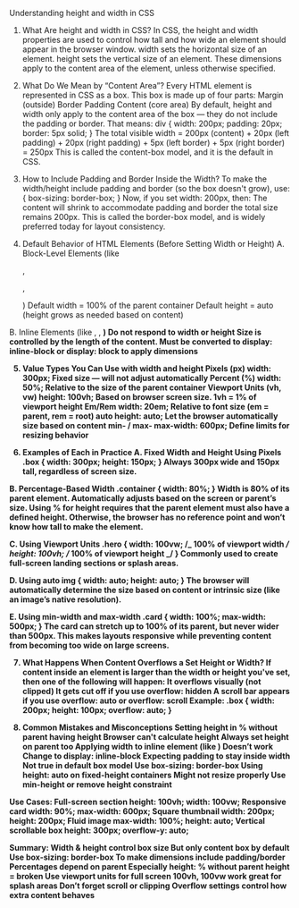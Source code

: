 Understanding height and width in CSS

1. What Are height and width in CSS?
   In CSS, the height and width properties are used to control how tall and how wide an element should appear in the browser window.
   width sets the horizontal size of an element.
   height sets the vertical size of an element.
   These dimensions apply to the content area of the element, unless otherwise specified.

2. What Do We Mean by “Content Area”?
   Every HTML element is represented in CSS as a box. This box is made up of four parts:
   Margin (outside)
   Border
   Padding
   Content (core area)
   By default, height and width only apply to the content area of the box — they do not include the padding or border. That means:
   div {
   width: 200px;
   padding: 20px;
   border: 5px solid;
   }
   The total visible width = 200px (content) + 20px (left padding) + 20px (right padding) + 5px (left border) + 5px (right border) = 250px
   This is called the content-box model, and it is the default in CSS.

3. How to Include Padding and Border Inside the Width?
   To make the width/height include padding and border (so the box doesn't grow), use:
   {
   box-sizing: border-box;
   }
   Now, if you set width: 200px, then:
   The content will shrink to accommodate padding and border the total size remains 200px. This is called the border-box model, and is widely preferred today for layout consistency.

4. Default Behavior of HTML Elements (Before Setting Width or Height)
   A. Block-Level Elements (like <div>, <p>, <section>)
   Default width = 100% of the parent container
   Default height = auto (height grows as needed based on content)

B. Inline Elements (like <span>, <a>, <strong>)
Do not respond to width or height Size is controlled by the length of the content. Must be converted to display: inline-block or display: block to apply dimensions

5. Value Types You Can Use with width and height
   Pixels (px) width: 300px; Fixed size — will not adjust automatically
   Percent (%) width: 50%; Relative to the size of the parent container
   Viewport Units (vh, vw) height: 100vh; Based on browser screen size. 1vh = 1% of viewport height
   Em/Rem width: 20em; Relative to font size (em = parent, rem = root)
   auto height: auto; Let the browser automatically size based on content
   min- / max- max-width: 600px; Define limits for resizing behavior

6. Examples of Each in Practice
   A. Fixed Width and Height Using Pixels
   .box {
   width: 300px;
   height: 150px;
   }
   Always 300px wide and 150px tall, regardless of screen size.

B. Percentage-Based Width
.container {
width: 80%;
}
Width is 80% of its parent element. Automatically adjusts based on the screen or parent’s size.
Using % for height requires that the parent element must also have a defined height. Otherwise, the browser has no reference point and won’t know how tall to make the element.

C. Using Viewport Units
.hero {
width: 100vw; /_ 100% of viewport width _/
height: 100vh; /_ 100% of viewport height _/
}
Commonly used to create full-screen landing sections or splash areas.

D. Using auto
img {
width: auto;
height: auto;
}
The browser will automatically determine the size based on content or intrinsic size (like an image’s native resolution).

E. Using min-width and max-width
.card {
width: 100%;
max-width: 500px;
}
The card can stretch up to 100% of its parent, but never wider than 500px.
This makes layouts responsive while preventing content from becoming too wide on large screens.

7. What Happens When Content Overflows a Set Height or Width?
   If content inside an element is larger than the width or height you've set, then one of the following will happen:
   It overflows visually (not clipped)
   It gets cut off if you use overflow: hidden
   A scroll bar appears if you use overflow: auto or overflow: scroll
   Example:
   .box {
   width: 200px;
   height: 100px;
   overflow: auto;
   }

8. Common Mistakes and Misconceptions
   Setting height in % without parent having height Browser can't calculate height Always set height on parent too
   Applying width to inline element (like <span>) Doesn’t work Change to display: inline-block
   Expecting padding to stay inside width Not true in default box model Use box-sizing: border-box
   Using height: auto on fixed-height containers Might not resize properly Use min-height or remove height constraint

Use Cases:
Full-screen section height: 100vh; width: 100vw;
Responsive card width: 90%; max-width: 600px;
Square thumbnail width: 200px; height: 200px;
Fluid image max-width: 100%; height: auto;
Vertical scrollable box height: 300px; overflow-y: auto;

Summary:
Width & height control box size But only content box by default
Use box-sizing: border-box To make dimensions include padding/border
Percentages depend on parent Especially height: % without parent height = broken
Use viewport units for full screen 100vh, 100vw work great for splash areas
Don’t forget scroll or clipping Overflow settings control how extra content behaves
